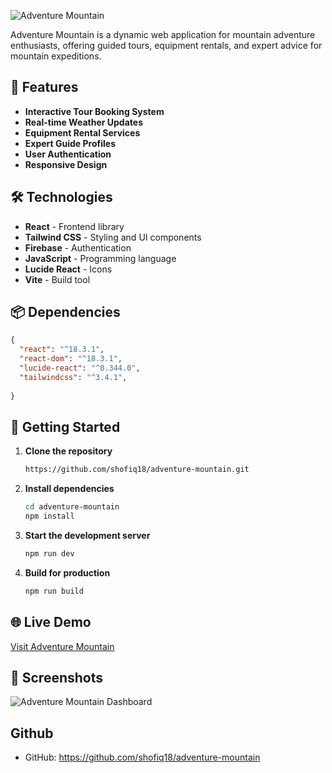 ![Adventure Mountain](https://images.unsplash.com/photo-1464822759023-fed622ff2c3b?auto=format&fit=crop&q=80&w=1200&h=400)

Adventure Mountain is a dynamic web application for mountain adventure enthusiasts, offering guided tours, equipment rentals, and expert advice for mountain expeditions.

## 🌟 Features

- **Interactive Tour Booking System**
- **Real-time Weather Updates**
- **Equipment Rental Services**
- **Expert Guide Profiles**
- **User Authentication**
- **Responsive Design**

## 🛠️ Technologies

- **React** - Frontend library
- **Tailwind CSS** - Styling and UI components
- **Firebase** - Authentication
- **JavaScript** - Programming language
- **Lucide React** - Icons
- **Vite** - Build tool

## 📦 Dependencies

```json
{
  "react": "^18.3.1",
  "react-dom": "^18.3.1",
  "lucide-react": "^0.344.0",
  "tailwindcss": "^3.4.1",
 
}
```

## 🚀 Getting Started

1. **Clone the repository**
   ```bash
   https://github.com/shofiq18/adventure-mountain.git
   ```

2. **Install dependencies**
   ```bash
   cd adventure-mountain
   npm install
   ```

3. **Start the development server**
   ```bash
   npm run dev
   ```

4. **Build for production**
   ```bash
   npm run build
   ```

## 🌐 Live Demo

[Visit Adventure Mountain](https://adventure-mountain-6182e.web.app/)

## 📱 Screenshots

![Adventure Mountain Dashboard](https://i.ibb.co.com/ccLvkry/hjgjghjgjgdj.jpg)


## Github


- GitHub: https://github.com/shofiq18/adventure-mountain
